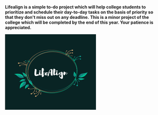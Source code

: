 
<p align="centre">
  <b>Lifealign is a simple to-do project which will help
college students to prioritize and schedule their day-to-day tasks 
on the basis of priority so that they don't miss out on any deadline.</b> 
<b>This is a minor project of the college which will be completed by 
    the end of this year. Your patience is appreciated.</b></p>
   
 <a target="_blank">
  <img align="centre" height="250" width="300" alt="GIF" src="https://github.com/Mansha07/Life-Align/blob/main/Blue%20and%20Gold%20Elegant%20Circle%20Floral%20Boutique%20Logo.png">
</a>
